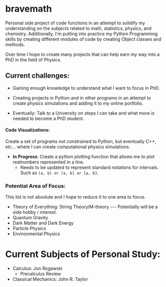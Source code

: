 # bravemath
Personal side project of code functions in an attempt to solidify my understanding on the subjects related to math, statistics, physics, and chemistry.
Additionally, I'm putting into practice my Python Programming skills by creating different modules of code by creating Object classes and methods.

Over time I hope to create many projects that can help earn my way into a PhD in the field of Physics.
## Current challenges:

- Gaining enough knowledge to understand what I want to focus in PhD.
- Creating projects in Python and in other programs in an attempt to create physics simulations and adding it to my online portfolio.

- Eventually: Talk to a University on steps I can take and what more is needed to become a PhD student.
#### Code Visualizations:
Create a set of programs not constrained to Python, but eventually C++, etc... where I can create computational physics simulations.
- **In Progress**: Create a python plotting function that allows me to plot realnumbers represented in a line.
    - Needs to be updated to represent standard notations for intervals. Such as `(a, b) or (a, b] or [a, b]`.

### Potential Area of Focus:
This list is not absolute and I hope to reduce it to one area to focus. 
- Theory of Everything: String Theory/M-theory --- Potentially will be a side hobby / interest.
- Quantum Gravity
- Dark Matter and Dark Energy
- Particle Physics
- Environmental Physics

# Current Subjects of Personal Study:
- Calculus: Jon Rogawski
    - Precalculus Review
- Classical Mechanics: John R. Taylor